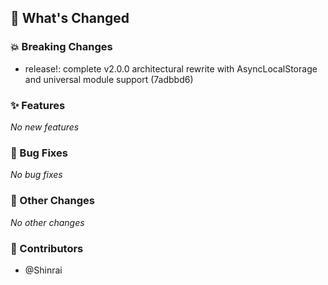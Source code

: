 ## 🚀 What's Changed

### 💥 Breaking Changes
- release!: complete v2.0.0 architectural rewrite with AsyncLocalStorage and universal module support (7adbbd6)


### ✨ Features
_No new features_

### 🐛 Bug Fixes
_No bug fixes_

### 🔧 Other Changes
_No other changes_

### 👥 Contributors
- @Shinrai
